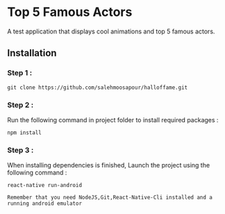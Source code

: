 # Top 5 Famous Actors

A test application that displays cool animations and top 5 famous actors.

## Installation

### Step 1 :

```
git clone https://github.com/salehmoosapour/halloffame.git
```

### Step 2 :

Run the following command in project folder to install required packages :

```
npm install
```

### Step 3 :

When installing dependencies is finished, Launch the project using the following command :

```
react-native run-android
```

`Remember that you need NodeJS,Git,React-Native-Cli installed and a running android emulator`
